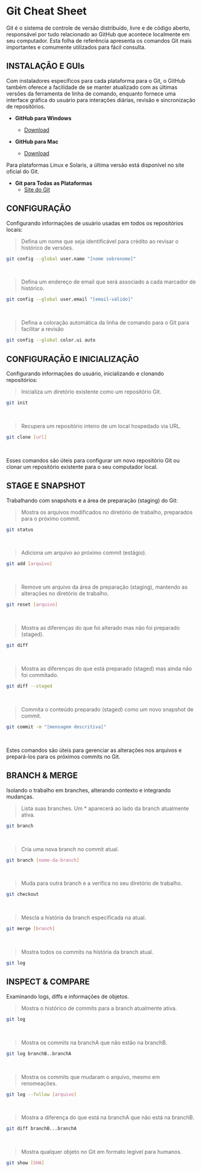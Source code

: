 # Git Cheat Sheet

Git é o sistema de controle de versão distribuído, livre e de código aberto, responsável por tudo relacionado ao GitHub que acontece localmente em seu computador. Esta folha de referência apresenta os comandos Git mais importantes e comumente utilizados para fácil consulta.

## INSTALAÇÃO E GUIs

Com instaladores específicos para cada plataforma para o Git, o GitHub também oferece a facilidade de se manter atualizado com as últimas versões da ferramenta de linha de comando, enquanto fornece uma interface gráfica do usuário para interações diárias, revisão e sincronização de repositórios.

- **GitHub para Windows**
  - [Download](https://windows.github.com)

- **GitHub para Mac**
  - [Download](https://mac.github.com)

Para plataformas Linux e Solaris, a última versão está disponível no site oficial do Git.

- **Git para Todas as Plataformas**
  - [Site do Git](http://git-scm.com)

## CONFIGURAÇÃO

Configurando informações de usuário usadas em todos os repositórios locais:

>Defina um nome que seja identificável para crédito ao revisar o histórico de versões.
~~~sh
git config --global user.name "[nome sobrenome]"
~~~

<br>

>Defina um endereço de email que será associado a cada marcador de histórico.
~~~sh
git config --global user.email "[email-válido]"
~~~

<br>

>Defina a coloração automática da linha de comando para o Git para facilitar a revisão
~~~sh
git config --global color.ui auto
~~~

## CONFIGURAÇÃO E INICIALIZAÇÃO

Configurando informações do usuário, inicializando e clonando repositórios:

>Inicializa um diretório existente como um repositório Git.
~~~sh
git init
~~~

<br>

>Recupera um repositório inteiro de um local hospedado via URL.
~~~sh
git clone [url]
~~~

<br>

Esses comandos são úteis para configurar um novo repositório Git ou clonar um repositório existente para o seu computador local.

## STAGE E SNAPSHOT

Trabalhando com snapshots e a área de preparação (staging) do Git:

>Mostra os arquivos modificados no diretório de trabalho, preparados para o próximo commit.
~~~sh
git status
~~~

<br>

>Adiciona um arquivo ao próximo commit (estágio).
~~~sh
git add [arquivo]
~~~

<br>

>Remove um arquivo da área de preparação (staging), mantendo as alterações no diretório de trabalho.
~~~sh
git reset [arquivo]
~~~

<br>

>Mostra as diferenças do que foi alterado mas não foi preparado (staged).
~~~sh
git diff
~~~

<br>

>Mostra as diferenças do que está preparado (staged) mas ainda não foi commitado.
~~~sh
git diff --staged
~~~

<br>

>Commita o conteúdo preparado (staged) como um novo snapshot de commit.
~~~sh
git commit -m "[mensagem descritiva]"
~~~

<br>


Estes comandos são úteis para gerenciar as alterações nos arquivos e prepará-los para os próximos commits no Git.

## BRANCH & MERGE

Isolando o trabalho em branches, alterando contexto e integrando mudanças.

>Lista suas branches. Um * aparecerá ao lado da branch atualmente ativa.
~~~sh
git branch
~~~

<br>

>Cria uma nova branch no commit atual.
~~~sh
git branch [nome-da-branch]
~~~

<br>

>Muda para outra branch e a verifica no seu diretório de trabalho.
~~~sh
git checkout
~~~

<br>

>Mescla a história da branch especificada na atual.
~~~sh
git merge [branch]
~~~

<br>

>Mostra todos os commits na história da branch atual.
~~~sh
git log
~~~

## INSPECT & COMPARE

Examinando logs, diffs e informações de objetos.

>Mostra o histórico de commits para a branch atualmente ativa.
~~~sh
git log
~~~

<br>

>Mostra os commits na branchA que não estão na branchB.
~~~sh
git log branchB..branchA
~~~

<br>

>Mostra os commits que mudaram o arquivo, mesmo em renomeações.
~~~sh
git log --follow [arquivo]
~~~

<br>

>Mostra a diferença do que está na branchA que não está na branchB.
~~~sh
git diff branchB...branchA
~~~

<br>

>Mostra qualquer objeto no Git em formato legível para humanos.
~~~sh
git show [SHA]
~~~